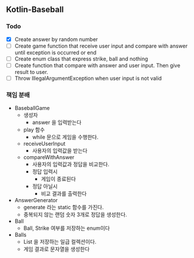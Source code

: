 ## Kotlin-Baseball
### Todo
- [x] Create answer by random number
- [ ] Create game function that receive user input and compare with answer until exception is occurred or end
- [ ] Create enum class that express strike, ball and nothing
- [ ] Create function that compare with answer and user input. Then give result to user.
- [ ] Throw IllegalArgumentException when user input is not valid

### 책임 분배
- BaseballGame
  - 생성자
    - answer 을 입력받는다
  - play 함수
    - while 문으로 게임을 수행한다.
  - receiveUserInput
    - 사용자의 입력값을 받는다
  - compareWithAnswer
    - 사용자의 입력값과 정답을 비교한다.
    - 정답 입력시
      - 게임이 종료된다
    - 정답 아닐시
      - 비교 결과를 출력한다
- AnswerGenerator
  - generate 라는 static 함수를 가진다.
  - 중복되지 않는 랜덤 숫자 3개로 정답을 생성한다.
- Ball
  - Ball, Strike 여부를 저장하는 enum이다
- Balls
  - List<Ball> 을 저장하는 일급 컬렉션이다.
  - 게임 결과로 문자열을 생성한다